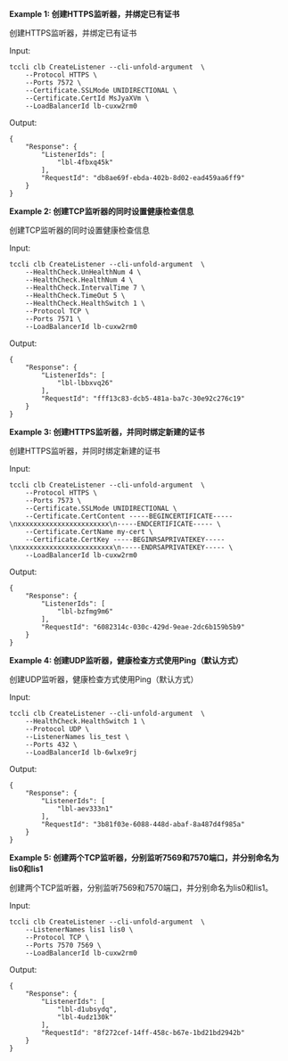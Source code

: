 **Example 1: 创建HTTPS监听器，并绑定已有证书**

创建HTTPS监听器，并绑定已有证书

Input: 

```
tccli clb CreateListener --cli-unfold-argument  \
    --Protocol HTTPS \
    --Ports 7572 \
    --Certificate.SSLMode UNIDIRECTIONAL \
    --Certificate.CertId MsJyaXVm \
    --LoadBalancerId lb-cuxw2rm0
```

Output: 
```
{
    "Response": {
        "ListenerIds": [
            "lbl-4fbxq45k"
        ],
        "RequestId": "db8ae69f-ebda-402b-8d02-ead459aa6ff9"
    }
}
```

**Example 2: 创建TCP监听器的同时设置健康检查信息**

创建TCP监听器的同时设置健康检查信息

Input: 

```
tccli clb CreateListener --cli-unfold-argument  \
    --HealthCheck.UnHealthNum 4 \
    --HealthCheck.HealthNum 4 \
    --HealthCheck.IntervalTime 7 \
    --HealthCheck.TimeOut 5 \
    --HealthCheck.HealthSwitch 1 \
    --Protocol TCP \
    --Ports 7571 \
    --LoadBalancerId lb-cuxw2rm0
```

Output: 
```
{
    "Response": {
        "ListenerIds": [
            "lbl-lbbxvq26"
        ],
        "RequestId": "fff13c83-dcb5-481a-ba7c-30e92c276c19"
    }
}
```

**Example 3: 创建HTTPS监听器，并同时绑定新建的证书**

创建HTTPS监听器，并同时绑定新建的证书

Input: 

```
tccli clb CreateListener --cli-unfold-argument  \
    --Protocol HTTPS \
    --Ports 7573 \
    --Certificate.SSLMode UNIDIRECTIONAL \
    --Certificate.CertContent -----BEGINCERTIFICATE-----\nxxxxxxxxxxxxxxxxxxxxxxx\n-----ENDCERTIFICATE----- \
    --Certificate.CertName my-cert \
    --Certificate.CertKey -----BEGINRSAPRIVATEKEY-----\nxxxxxxxxxxxxxxxxxxxxxxxx\n-----ENDRSAPRIVATEKEY----- \
    --LoadBalancerId lb-cuxw2rm0
```

Output: 
```
{
    "Response": {
        "ListenerIds": [
            "lbl-bzfmg9m6"
        ],
        "RequestId": "6082314c-030c-429d-9eae-2dc6b159b5b9"
    }
}
```

**Example 4: 创建UDP监听器，健康检查方式使用Ping（默认方式）**

创建UDP监听器，健康检查方式使用Ping（默认方式）

Input: 

```
tccli clb CreateListener --cli-unfold-argument  \
    --HealthCheck.HealthSwitch 1 \
    --Protocol UDP \
    --ListenerNames lis_test \
    --Ports 432 \
    --LoadBalancerId lb-6wlxe9rj
```

Output: 
```
{
    "Response": {
        "ListenerIds": [
            "lbl-aev333n1"
        ],
        "RequestId": "3b81f03e-6088-448d-abaf-8a487d4f985a"
    }
}
```

**Example 5: 创建两个TCP监听器，分别监听7569和7570端口，并分别命名为lis0和lis1**

创建两个TCP监听器，分别监听7569和7570端口，并分别命名为lis0和lis1。

Input: 

```
tccli clb CreateListener --cli-unfold-argument  \
    --ListenerNames lis1 lis0 \
    --Protocol TCP \
    --Ports 7570 7569 \
    --LoadBalancerId lb-cuxw2rm0
```

Output: 
```
{
    "Response": {
        "ListenerIds": [
            "lbl-d1ubsydq",
            "lbl-4udz130k"
        ],
        "RequestId": "8f272cef-14ff-458c-b67e-1bd21bd2942b"
    }
}
```


